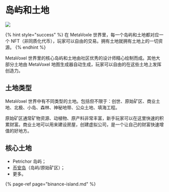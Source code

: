 # 岛屿和土地

![](https://img.snowcrash.finance/site/docs-snowcrash-finance/MetaVoxel-PAA.016.jpeg)

{% hint style="success" %}
在 MetaVoxle 世界里，每一个岛屿和土地都对应一个 NFT（非同质化代币），玩家可以自由的交易。拥有土地就拥有土地上的一切资源。
{% endhint %}

MetaVoxel 世界里的核心岛屿和土地由社区优秀的设计师精心绘制而成。其他大部分土地由 MetaVoxel 地图生成器自动生成，玩家可以自由的在这些土地上发挥创造力。

## 土地类型

MetaVoxel 世界中有不同类型的土地。包括但不限于：创世、原始矿区、商业土地、北极、小岛、森林、神秘地带、公众土地、填海工程。

原始矿区通常矿物资源、动植物、原产料非常丰富，新手玩家可以在这里快速的积累财富。商业土地可以用来建设房屋，创建虚拟公司，是一个让自己的财富快速增值的好地方。

## 核心土地

* Petrichor 岛屿；
* [币安岛](https://docs.snowcrash.finance/v/chinese/gameplay/islands-and-land/binance-island)（岛屿/原始矿区）；
* 更多。

{% page-ref page="binance-island.md" %}

